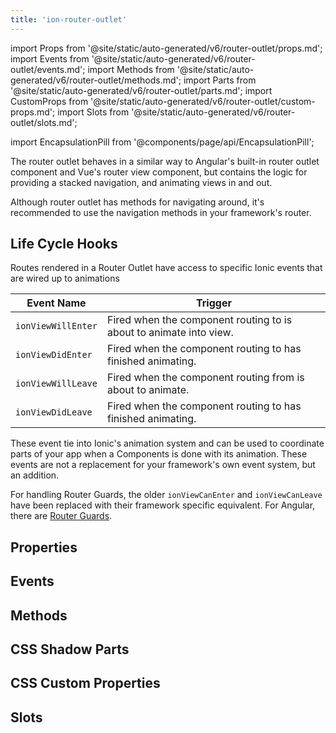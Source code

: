 ```yaml
---
title: 'ion-router-outlet'
---
```


import Props from '@site/static/auto-generated/v6/router-outlet/props.md';
import Events from '@site/static/auto-generated/v6/router-outlet/events.md';
import Methods from '@site/static/auto-generated/v6/router-outlet/methods.md';
import Parts from '@site/static/auto-generated/v6/router-outlet/parts.md';
import CustomProps from '@site/static/auto-generated/v6/router-outlet/custom-props.md';
import Slots from '@site/static/auto-generated/v6/router-outlet/slots.md';

import EncapsulationPill from '@components/page/api/EncapsulationPill';

<EncapsulationPill type="shadow" />

The router outlet behaves in a similar way to Angular's built-in router outlet component and Vue's router view component, but contains the logic for providing a stacked navigation, and animating views in and out.

Although router outlet has methods for navigating around, it's recommended to use the navigation methods in your framework's router.

## Life Cycle Hooks

Routes rendered in a Router Outlet have access to specific Ionic events that are wired up to animations

| Event Name         | Trigger                                                            |
| ------------------ | ------------------------------------------------------------------ |
| `ionViewWillEnter` | Fired when the component routing to is about to animate into view. |
| `ionViewDidEnter`  | Fired when the component routing to has finished animating.        |
| `ionViewWillLeave` | Fired when the component routing from is about to animate.         |
| `ionViewDidLeave`  | Fired when the component routing to has finished animating.        |

These event tie into Ionic's animation system and can be used to coordinate parts of your app when a Components is done with its animation. These events are not a replacement for your framework's own event system, but an addition.

For handling Router Guards, the older `ionViewCanEnter` and `ionViewCanLeave` have been replaced with their framework specific equivalent. For Angular, there are [Router Guards](https://angular.io/guide/router#milestone-5-route-guards).

## Properties

<Props />

## Events

<Events />

## Methods

<Methods />

## CSS Shadow Parts

<Parts />

## CSS Custom Properties

<CustomProps />

## Slots

<Slots />
